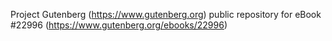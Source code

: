 Project Gutenberg (https://www.gutenberg.org) public repository for eBook #22996 (https://www.gutenberg.org/ebooks/22996)
